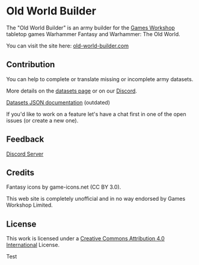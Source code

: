 # Old World Builder

The "Old World Builder" is an army builder for the [Games Workshop](https://www.games-workshop.com) tabletop games Warhammer Fantasy and Warhammer: The Old World.

You can visit the site here: [old-world-builder.com](https://old-world-builder.com/)

## Contribution

You can help to complete or translate missing or incomplete army datasets.

More details on the [datasets page](https://old-world-builder.com/datasets) or on our [Discord](https://discord.gg/87nUyjUxTU).

[Datasets JSON documentation](https://github.com/nthiebes/old-world-builder/blob/main/docs/datasets.md) (outdated)

If you'd like to work on a feature let's have a chat first in one of the open issues (or create a new one).

## Feedback

[Discord Server](https://discord.gg/87nUyjUxTU)

## Credits

Fantasy icons by game-icons.net (CC BY 3.0).

This web site is completely unofficial and in no way endorsed by Games Workshop Limited.

## License

This work is licensed under a [Creative Commons Attribution 4.0 International](https://creativecommons.org/licenses/by/4.0/) License.

Test
